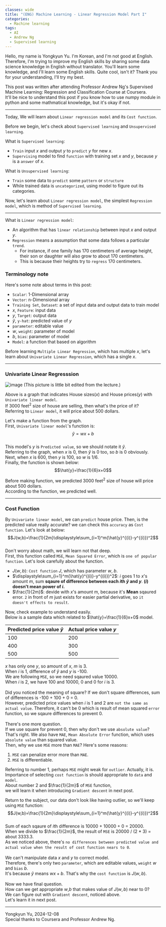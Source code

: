 ```yaml
---
classes: wide
title: "(ENG) Machine Learning - Linear Regression Model Part I"
categories:
  - Machine learning
tags:
  - AI
  - Andrew Ng
  - Supervised learning
---
```


Hello, my name is Yongkyun Yu.
I'm Korean, and I'm not good at English.
Therefore, I'm trying to improve my English skills by sharing some data science knowledge in English without translator.
You'll learn some knowledge, and I'll learn some English skills.
Quite cool, isn't it?
Thank you for your understanding, I'll try my best.

This post was written after attending Professor Andrew Ng's Supervised Machine Learning: Regression and Classification Course at Coursera.<br>
It'll be nice to understand this post if you know how to use numpy module in python and some mathmatical knowledge, but it's okay if not.

---

Today, We will learn about `Linear regression model` and its `Cost function`.

Before we begin, let's check about `Supervised learning` and `Unsupervised learning`.

What is `Supervised learning`:

- `Train` input $x$ and output $y$ to `predict` $y$ for new $x$.
- `Supervising` model to find `function` with training set $x$ and $y$, because $y$ is a `answer` of $x$.

What is `Unsupervised learning`:

- `Train` some data to `predict` some `pattern` or `structure`
- While trained data is `uncategorized`, using model to figure out its categories.

Now, let's learn about `Linear regression model`, the simplest `Regression model`, which is method of `Supervised learning`.

---

What is `Linear regression model`:

- An algorithm that has `linear relationship` between input $x$ and output $y$.
- `Regression` means a assumption that some data follows a particular `trend`.
  - For instance, if one family has 170 centimeters of average height, their son or daughter will also grow to about 170 centimeters.
  - This is because their heights try to `regress` 170 centimeters.

### Terminology note

Here's some note about terms in this post:

- `Scalar`: 1-Dimensional array
- `Vector`: n-Dimensional array
- `Training Set`, `Dataset`: a set of input data and output data to train model
- $x$, `Feature`: input data
- $y$, `Target`: output data
- $\hat{y}$, `y-hat`: predicted value of $y$
- `parameter`: editable value
- $w$, `weight`: parameter of model
- $b$, `bias`: parameter of model
- `Model`: a function that based on algorithm

Before learning `Multiple Linear Regression`, which has multiple $x$, let's learn about `Univariate Linear Regression`, which has a single $x$.

---

### Univariate Linear Regresssion

![image](https://github.com/user-attachments/assets/491911b5-9ccf-4fec-9e77-cccc4a52fd5c)
(This picture is little bit edited from the lecture.)

Above is a graph that indicates House sizes($x$) and House prices($y$) with `Univariate linear model`. <br>
If 3000 $\text{feet}^2$ size of house are selling, then what's the price of it?<br>
Referring to `Linear model`, it will price about 500 dollars.

Let's make a function from the graph.<br>
First, `Univariate linear model`'s function is:<br>
$$\hat{y}=wx+b$$<br>
This model's $y$ is `Predicted value`, so we should notate it $\hat{y}$. <br>
Referring to the graph, when $x$ is 0, then $\hat{y}$ is 0 too, so $b$ is 0 obviously. <br>
Next, when $x$ is 600, then $y$ is 100, so $w$ is $1/6$. <br> Finally, the function is shown below:<br>
$$\hat{y}=\frac{1}{6}x+0$$

Before making function, we predicted 3000 $\text{feet}^2$ size of house will price about 500 dollars. <br> According to the function, we predicted well.

---

### Cost Function

By `Univariate linear model`, we can `predict` house price.
Then, is the predicted value really accurate? we can check this `accuracy` as `Cost function`. Let's look at below: <br>
$$J(w,b)=\frac{1}{2m}\displaystyle\sum_{i=1}^m(\hat{y}^{(i)}-y^{(i)})^2$$<br>
Don't worry about math, we will learn not that deep.<br>
First, this function called `MSE`, `Mean Squared Error`, which is `one of popular function`.
Let's look carefully about the function.

- $J(w,b)$: `Cost function` $J$, which has parameter $w$, $b$.
- $\displaystyle\sum_{i=1}^m(\hat{y}^{(i)}-y^{(i)})^2$: $i$ goes 1 to $x$'s amount $m$, sum **sqaure of difference between each $i$th $\hat{y}$ and $y$**. **$(i)$ doesn't mean power of $i$.**
- $\frac{1}{2m}$: devide with $x$'s amount m, because it's **Mean** sqaured error. `2` in front of $m$ just exists for easier partial derivative, so `it doesn't effects to result`.

Now, check example to understand easily.
<br>Below is a sample data which related to $\hat{y}=\frac{1}{6}x+0$ model.

| Predicted price value $\hat{y}$ | Actual price value $y$ |
| :------------------------------ | ---------------------- |
| 100                             | 200                    |
| 400                             | 300                    |
| 500                             | 500                    |

$x$ has only one $y$, so amount of $x$, $m$ is 3.<br>
When $i$ is 1, difference of $\hat{y}$ and $y$ is -100. <br>We are following `MSE`, so we need sqaured value 10000. <br>When $i$ is 2, we have 100 and 10000, 0 and 0 for $i$ is 3. <br><br>
Did you noticed the meaning of square? If we don't square differences, sum of differences is -100 + 100 + 0 = 0. <br>However, predicted price values when $i$ is 1 and 2 are `not the same as actual value`. Therefore, it can't be 0 which is result of mean squared `error` function, so we sqaure differences to prevent 0.<br><br>There's one more question.<br>If we use square for prevent 0, then why don't we use `absolute value`?<br>That's right. We also have `MAE`, `Mean Absolute Error` function, which uses `absolute value` than squared value. <br> Then, why we use `MSE` more than `MAE`? Here's some reasons: <br>

1. `MSE` can penalize error more than `MAE`.
2. `MSE` is differentiable.<br>

Referring to number 1, perhaps `MSE` might weak for `outlier`. Actually, it is. <br> Importance of selecting `cost function` is should appropriate to `data` and `model`.<br> About number 2 and $\frac{1}{2m}$ of `MSE` function,<br> we will learn it when introducing `Gradient descent` in next post.

Return to the subject, our data don't look like having outlier, so we'll keep using `MSE` function: <br>
$$J(w,b)=\frac{1}{2m}\displaystyle\sum_{i=1}^m(\hat{y}^{(i)}-y^{(i)})^2$$ <br>
Sum of each sqaure of $i$th difference is 10000 + 10000 + 0 = 20000. <br>
When we divide to $\frac{1}{2m}$, the result of `MSE` is 20000 / (2 \* 3) = about 3333.3.
<br> As we noticed above, there's `no differences between predicted value and actual value when the result of cost function nears to 0`. <br><br> We can't manipulate data $x$ and $y$ to correct model. <br> Therefore, there's only two `parameter`, which are editable values, `weight` $w$ and `bias` $b$. <br> It's because $\hat{y}$ means $wx+b$. That's why the `cost function` is $J(w,b)$. <br><br> Now we have final question. <br>
How can we get appropriate $w$,$b$ that makes value of $J(w,b)$ near to 0? <br> We can figure out with `Gradient descent`, noticed above. <br> Let's learn it in next post.
<br>

---

Yongkyun Yu, 2024-12-08 <br>
Special thanks to Coursera and Professor Andrew Ng.
